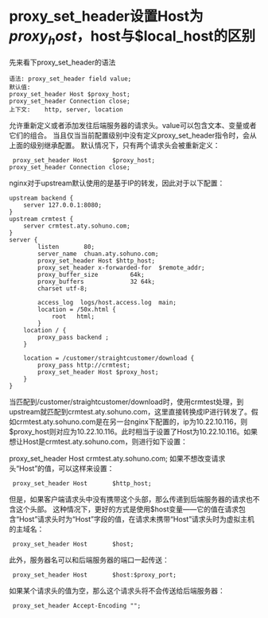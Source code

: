 # proxy_set_header设置Host为$proxy_host，$host与$local_host的区别

先来看下proxy_set_header的语法
```
语法:	proxy_set_header field value;
默认值:	
proxy_set_header Host $proxy_host;
proxy_set_header Connection close;
上下文:	http, server, location
```
允许重新定义或者添加发往后端服务器的请求头。value可以包含文本、变量或者它们的组合。 当且仅当当前配置级别中没有定义proxy_set_header指令时，会从上面的级别继承配置。 默认情况下，只有两个请求头会被重新定义：
```
 proxy_set_header Host       $proxy_host;
proxy_set_header Connection close;
```
nginx对于upstream默认使用的是基于IP的转发，因此对于以下配置：

 

```
upstream backend {  
    server 127.0.0.1:8080;  
}  
upstream crmtest {  
    server crmtest.aty.sohuno.com;  
}  
server {  
        listen       80;  
        server_name  chuan.aty.sohuno.com;  
        proxy_set_header Host $http_host;  
        proxy_set_header x-forwarded-for  $remote_addr;  
        proxy_buffer_size         64k;  
        proxy_buffers             32 64k;  
        charset utf-8;  
  
        access_log  logs/host.access.log  main;  
        location = /50x.html {  
            root   html;  
        }  
    location / {  
        proxy_pass backend ;  
    }  
          
    location = /customer/straightcustomer/download {  
        proxy_pass http://crmtest;  
        proxy_set_header Host $proxy_host;  
    }  
}  
```

当匹配到/customer/straightcustomer/download时，使用crmtest处理，到upstream就匹配到crmtest.aty.sohuno.com，这里直接转换成IP进行转发了。假如crmtest.aty.sohuno.com是在另一台nginx下配置的，ip为10.22.10.116，则$proxy_host则对应为10.22.10.116。此时相当于设置了Host为10.22.10.116。如果想让Host是crmtest.aty.sohuno.com，则进行如下设置：

 

proxy_set_header Host crmtest.aty.sohuno.com;
如果不想改变请求头“Host”的值，可以这样来设置：
```
 proxy_set_header Host       $http_host;
```
但是，如果客户端请求头中没有携带这个头部，那么传递到后端服务器的请求也不含这个头部。 这种情况下，更好的方式是使用$host变量——它的值在请求包含“Host”请求头时为“Host”字段的值，在请求未携带“Host”请求头时为虚拟主机的主域名：
```
 proxy_set_header Host       $host;
```
此外，服务器名可以和后端服务器的端口一起传送：
```
 proxy_set_header Host       $host:$proxy_port;
```
如果某个请求头的值为空，那么这个请求头将不会传送给后端服务器：
```
 proxy_set_header Accept-Encoding "";
```
